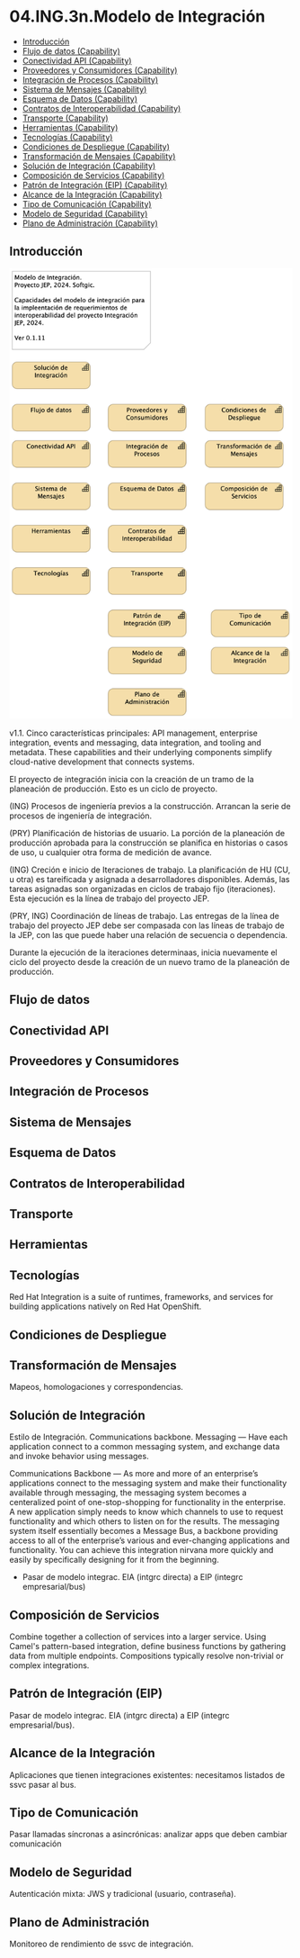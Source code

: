 # 04.ING.3n.Modelo de Integración

* [Introducción](#Introducción)
* [Flujo de datos (Capability)](#flujo-de-datos-capability)
* [Conectividad API (Capability)](#conectividad-api-capability)
* [Proveedores y Consumidores (Capability)](#proveedores-y-consumidores-capability)
* [Integración de Procesos (Capability)](#integración-de-procesos-capability)
* [Sistema de Mensajes (Capability)](#sistema-de-mensajes-capability)
* [Esquema de Datos (Capability)](#esquema-de-datos-capability)
* [Contratos de Interoperabilidad (Capability)](#contratos-de-interoperabilidad-capability)
* [Transporte (Capability)](#transporte-capability)
* [Herramientas (Capability)](#herramientas-capability)
* [Tecnologías (Capability)](#tecnologías-capability)
* [Condiciones de Despliegue (Capability)](#condiciones-de-despliegue-capability)
* [Transformación de Mensajes (Capability)](#transformación-de-mensajes-capability)
* [Solución de Integración (Capability)](#solución-de-integración-capability)
* [Composición de Servicios (Capability)](#composición-de-servicios-capability)
* [Patrón de Integración (EIP) (Capability)](#patrón-de-integración-eip-capability)
* [Alcance de la Integración (Capability)](#alcance-de-la-integración-capability)
* [Tipo de Comunicación (Capability)](#tipo-de-comunicación-capability)
* [Modelo de Seguridad (Capability)](#modelo-de-seguridad-capability)
* [Plano de Administración (Capability)](#plano-de-administración-capability)

## Introducción

![04.ING.3n.Modelo de Integración][01.1n.modelointegrac]

v1.1. Cinco características principales: API management, enterprise integration, events and messaging, data integration, and tooling and metadata. These capabilities and their underlying components simplify cloud-native development that connects systems.

El proyecto de integración inicia con la creación de un tramo de la planeación de producción. Esto es un ciclo de proyecto.

(ING) Procesos de ingeniería previos a la construcción. Arrancan la serie de procesos de ingeniería de integración.

(PRY) Planificación de historias de usuario. La porción de la planeación de producción aprobada para la construcción se planifica en historias o casos de uso, u cualquier otra forma de medición de avance.

(ING) Creción e inicio de Iteraciones de trabajo. La planificación de HU (CU, u otra) es tareificada y asignada a desarrolladores disponibles. Además, las tareas asignadas son organizadas en ciclos de trabajo fijo (iteraciones). Esta ejecución es la línea de trabajo del proyecto JEP.

(PRY, ING) Coordinación de líneas de trabajo. Las entregas de la línea de trabajo del proyecto JEP debe ser compasada con las líneas de trabajo de la JEP, con las que puede haber una relación de secuencia o dependencia.

Durante la ejecución de la iteraciones determinaas, inicia nuevamente el ciclo del  proyecto desde la creación de un nuevo tramo de la planeación de producción.

## Flujo de datos

## Conectividad API

## Proveedores y Consumidores

## Integración de Procesos

## Sistema de Mensajes

## Esquema de Datos

## Contratos de Interoperabilidad

## Transporte

## Herramientas

## Tecnologías

Red Hat Integration is a suite of runtimes, frameworks, and services for building applications natively on Red Hat OpenShift.


## Condiciones de Despliegue

## Transformación de Mensajes

Mapeos, homologaciones y correspondencias.


## Solución de Integración

Estilo de Integración. Communications backbone. Messaging — Have each application connect to a common messaging system, and exchange data and invoke behavior using messages.

Communications Backbone — As more and more of an enterprise’s applications connect to the messaging system and make their functionality available through messaging, the messaging system becomes a centeralized point of one-stop-shopping for functionality in the enterprise. A new application simply needs to know which channels to use to request functionality and which others to listen on for the results. The messaging system itself essentially becomes a Message Bus, a backbone providing access to all of the enterprise’s various and ever-changing applications and functionality. You can achieve this integration nirvana more quickly and easily by specifically designing for it from the beginning.

* Pasar de modelo integrac. EIA (intgrc directa) a EIP (integrc empresarial/bus)

## Composición de Servicios

Combine together a collection of services into a larger service. Using Camel's pattern-based integration, define business functions by gathering data from multiple endpoints. Compositions typically resolve non-trivial or complex integrations.


## Patrón de Integración (EIP)

Pasar de modelo integrac. EIA (intgrc directa) a EIP (integrc empresarial/bus).



## Alcance de la Integración

Aplicaciones que tienen integraciones existentes: necesitamos listados de ssvc pasar al bus.


## Tipo de Comunicación

Pasar llamadas síncronas a asincrónicas: analizar apps que deben cambiar comunicación

## Modelo de Seguridad

Autenticación mixta: JWS y tradicional (usuario, contraseña).


## Plano de Administración

Monitoreo de rendimiento de ssvc de integración.


[01.1n.modelointegrac]: 01.1n.modelointegrac.png
[^1]: Generated: Wed Oct 09 2024 13:15:52 GMT-0500 (COT)
